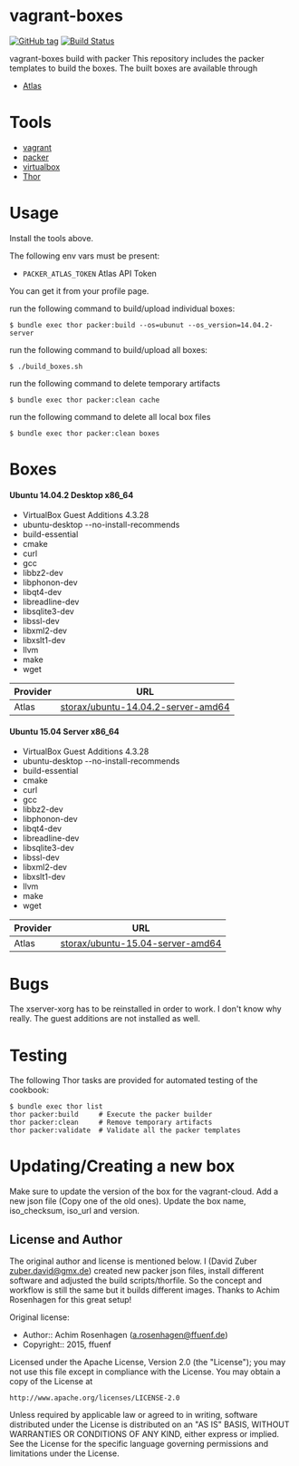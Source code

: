 vagrant-boxes
=============
[![GitHub tag](http://img.shields.io/github/tag/storax/vagrant-boxes.svg)][tag]
[![Build Status](http://img.shields.io/travis/storax/vagrant-boxes.svg)][travis]

[tag]: https://github.com/storax/vagrant-boxes/tags
[travis]: https://travis-ci.org/storax/vagrant-boxes

vagrant-boxes build with packer
This repository includes the packer templates to build the boxes.
The built boxes are available through 

* [Atlas](https://atlas.hashicorp.com/storax)

Tools
=====

* [vagrant](http://vagrantup.com)
* [packer](http://packer.io)
* [virtualbox](https://www.virtualbox.org/)
* [Thor](http://whatisthor.com/)

Usage
=====

Install the tools above.

The following env vars must be present:
* `PACKER_ATLAS_TOKEN` Atlas API Token

You can get it from your profile page.

run the following command to build/upload individual boxes:
```
$ bundle exec thor packer:build --os=ubunut --os_version=14.04.2-server
```

run the following command to build/upload all boxes:
```
$ ./build_boxes.sh
```

run the following command to delete temporary artifacts
```
$ bundle exec thor packer:clean cache
```

run the following command to delete all local box files
```
$ bundle exec thor packer:clean boxes
```

Boxes
=====

#### Ubuntu 14.04.2 Desktop x86_64

* VirtualBox Guest Additions 4.3.28
* ubuntu-desktop --no-install-recommends
* build-essential
* cmake
* curl
* gcc
* libbz2-dev
* libphonon-dev
* libqt4-dev
* libreadline-dev
* libsqlite3-dev
* libssl-dev
* libxml2-dev
* libxslt1-dev
* llvm
* make
* wget

| Provider      | URL                                                                                                                                                                                                                                                                                                                                                                                                                     |
| ------------- | ----------------------------------------------------------------------------------------------------------------------------------------------------------------------------------------------------------------------------------------------------------------------------------------------------------------------------------------------------------------------------------------------------------------------- |
| Atlas         | [storax/ubuntu-14.04.2-server-amd64](https://atlas.hashicorp.com/storax/ubuntu-14.04.2-server-amd64)                                                                                                                                                                                                                                                                                                                    |

#### Ubuntu 15.04 Server x86_64

* VirtualBox Guest Additions 4.3.28
* ubuntu-desktop --no-install-recommends
* build-essential
* cmake
* curl
* gcc
* libbz2-dev
* libphonon-dev
* libqt4-dev
* libreadline-dev
* libsqlite3-dev
* libssl-dev
* libxml2-dev
* libxslt1-dev
* llvm
* make
* wget

| Provider      | URL                                                                                                                                                                                                                                                                                                                                                                                                                     |
| ------------- | ----------------------------------------------------------------------------------------------------------------------------------------------------------------------------------------------------------------------------------------------------------------------------------------------------------------------------------------------------------------------------------------------------------------------- |
| Atlas         | [storax/ubuntu-15.04-server-amd64](https://atlas.hashicorp.com/storax/ubuntu-15.04-server-amd64)                                                                                                                                                                                                                                                                                                                    |


Bugs
====

The xserver-xorg has to be reinstalled in order to work. I don't know why really.
The guest additions are not installed as well.

Testing
=======

The following Thor tasks are provided for automated testing of the cookbook:

```
$ bundle exec thor list
thor packer:build     # Execute the packer builder
thor packer:clean     # Remove temporary artifacts
thor packer:validate  # Validate all the packer templates
```

Updating/Creating a new box
===========================

Make sure to update the version of the box for the vagrant-cloud.
Add a new json file (Copy one of the old ones). Update the box name, iso_checksum, iso_url and version.

License and Author
------------------

The original author and license is mentioned below.
I (David Zuber <zuber.david@gmx.de>) created new packer json files, install different software and adjusted the
build scripts/thorfile. So the concept and workflow is still the same but it builds different images.
Thanks to Achim Rosenhagen for this great setup!

Original license:

- Author:: Achim Rosenhagen (<a.rosenhagen@ffuenf.de>)
- Copyright:: 2015, ffuenf

Licensed under the Apache License, Version 2.0 (the "License");
you may not use this file except in compliance with the License.
You may obtain a copy of the License at

    http://www.apache.org/licenses/LICENSE-2.0

Unless required by applicable law or agreed to in writing, software
distributed under the License is distributed on an "AS IS" BASIS,
WITHOUT WARRANTIES OR CONDITIONS OF ANY KIND, either express or implied.
See the License for the specific language governing permissions and
limitations under the License.
